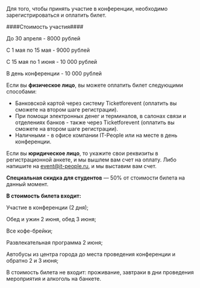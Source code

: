Для того, чтобы принять участие в конференции, необходимо зарегистрироваться и оплатить билет.

####Стоимость участия####

До 30 апреля - 8000 рублей

С 1 мая по 15 мая - 9000 рублей

С 15 мая по 1 июня - 10 000 рублей

В день конференции - 10 000 рублей



Если вы <b>физическое лицо</b>, вы можете оплатить билет следующими способами:

* Банковской картой через систему Ticketforevent (оплатить вы сможете на втором шаге регистрации).
* При помощи электронных денег и терминалов, в салонах связи и отделениях банков - также через Ticketforevent (оплатить вы сможете на втором шаге регистрации).
* Наличными - в офисе компании IT-People или на месте в день конференции.

Если вы <b>юридическое лицо</b>, то укажите свои реквизиты в регистрационной анкете, и мы вышлем вам счет на оплату. Либо напишите на [event@it-people.ru](event@it-people.ru), и мы выставим вам счет.

<b>Специальная скидка для студентов</b> — 50% от стоимости билета на данный момент.

<b>В стоимость билета входит:</b> 

Участие в конференции (2 дня);

Обед и ужин 2 июня, обед 3 июня;

Все кофе-брейки;

Развлекательная программа 2 июня;

Автобусы из центра города до места проведения конференции и обратно 2 и 3 июня;

В стоимость билета не входит: проживание, завтраки в дни проведения мероприятия и алкоголь на банкете.

<script type="text/javascript" src="https://pycon.ticketforevent.com/ru/widget/?h=0&s=0"></script>

